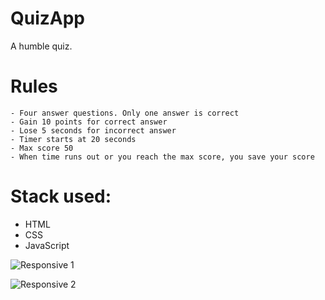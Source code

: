 # QuizApp

A humble quiz.

# Rules

    - Four answer questions. Only one answer is correct
    - Gain 10 points for correct answer
    - Lose 5 seconds for incorrect answer
    - Timer starts at 20 seconds
    - Max score 50
    - When time runs out or you reach the max score, you save your score


# Stack used: 

- HTML
- CSS 
- JavaScript


![Responsive 1](https://user-images.githubusercontent.com/60710786/79074438-4f1e6080-7ce4-11ea-932e-5ba438e2e09f.jpg)

![Responsive 2](https://user-images.githubusercontent.com/60710786/79074445-5f364000-7ce4-11ea-8897-3097ee41cd3c.jpg)